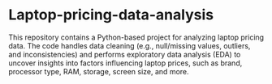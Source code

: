 # Laptop-pricing-data-analysis
This repository contains a Python-based project for analyzing laptop pricing data. The code handles data cleaning (e.g., null/missing values, outliers, and inconsistencies) and performs exploratory data analysis (EDA) to uncover insights into factors influencing laptop prices, such as brand, processor type, RAM, storage, screen size, and more.
